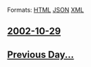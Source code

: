 
Formats: [HTML](2002/10/29/index.html)  [JSON](2002/10/29/index.json)  [XML](2002/10/29/index.xml)  

## [2002-10-29](/news/2002/10/29/index.md)

## [Previous Day...](/news/2002/10/28/index.md)

